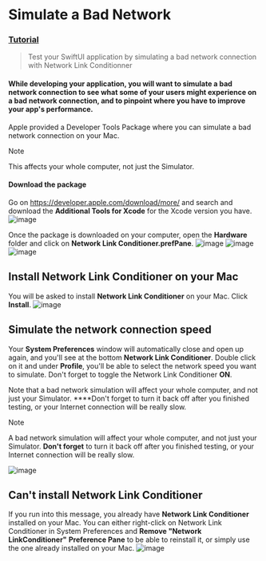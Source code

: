 # Simulate a Bad Network
### [Tutorial](https://designcode.io/swiftui-advanced-handbook-simulate-a-bad-network)
> Test your SwiftUI application by simulating a bad network connection with Network Link Conditionner

#### While developing your application, you will want to simulate a bad network connection to see what some of your users might experience on a bad network connection, and to pinpoint where you have to improve your app's performance.
Apple provided a Developer Tools Package where you can simulate a bad network connection on your Mac.

> [!NOTE]
> This affects your whole computer, not just the Simulator.

#### Download the package
Go on https://developer.apple.com/download/more/ and search and download the **Additional Tools for Xcode** for the Xcode version you have.
![image](https://github.com/user-attachments/assets/4cb84391-3e09-4a59-bbfa-099b4fbc44f9)

Once the package is downloaded on your computer, open the **Hardware** folder and click on **Network Link Conditioner.prefPane**.
![image](https://github.com/user-attachments/assets/d456cb04-95ab-4e4f-9577-4a7e57846bf8)
![image](https://github.com/user-attachments/assets/1192f8fe-0f3e-4b81-acd3-1fe9bd975fb5)
![image](https://github.com/user-attachments/assets/8365dc92-08a3-4866-81d8-8b8c88eca3b4)
## Install Network Link Conditioner on your Mac
You will be asked to install **Network Link Conditioner** on your Mac. Click **Install**.
![image](https://github.com/user-attachments/assets/d8062495-b8d6-4073-9eb4-af96cc3ef8a4)
## Simulate the network connection speed
Your **System Preferences** window will automatically close and open up again, and you'll see at the bottom **Network Link Conditioner**. Double click on it and under **Profile**, you'll be able to select the network speed you want to simulate. Don't forget to toggle the Network Link Conditioner **ON**.

Note that a bad network simulation will affect your whole computer, and not just your Simulator. ****Don't forget to turn it back off after you finished testing, or your Internet connection will be really slow.
> [!NOTE]
> A bad network simulation will affect your whole computer, and not just your Simulator. **Don't forget** to turn it back off after you finished testing, or your Internet connection will be really slow.

![image](https://github.com/user-attachments/assets/ea74f84a-ed58-4473-a979-d32353bf65d9)

## Can't install Network Link Conditioner
If you run into this message, you already have **Network Link Conditioner** installed on your Mac. You can either right-click on Network Link Conditioner in System Preferences and **Remove "Network LinkConditioner"** **Preference Pane** to be able to reinstall it, or simply use the one already installed on your Mac.
![image](https://github.com/user-attachments/assets/15676b22-0efb-45ef-b12b-d9aaf902bd0e)


